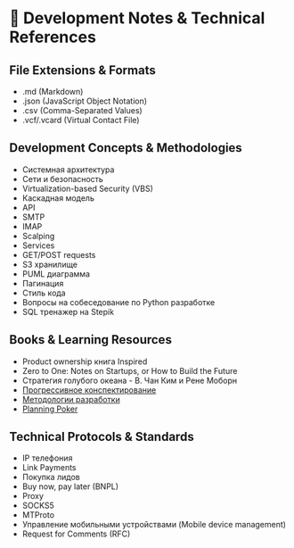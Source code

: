 # 📝 Development Notes & Technical References

## File Extensions & Formats
- .md (Markdown)
- .json (JavaScript Object Notation)
- .csv (Comma-Separated Values)
- .vcf/.vcard (Virtual Contact File)



## Development Concepts & Methodologies
- Системная архитектура
- Сети и безопасность
- Virtualization-based Security (VBS)
- Каскадная модель
- API
- SMTP
- IMAP
- Scalping
- Services
- GET/POST requests
- S3 хранилище
- PUML диаграмма
- Пагинация
- Стиль кода
- Вопросы на собеседование по Python разработке
- SQL тренажер на Stepik

## Books & Learning Resources
- Product ownership книга Inspired
- Zero to One: Notes on Startups, or How to Build the Future
- Стратегия голубого океана - В. Чан Ким и Рене Моборн
- [Прогрессивное конспектирование](https://habr.com/ru/articles/536888/)
- [Методологии разработки](https://habr.com/ru/companies/edison/articles/269789/)
- [Planning Poker](https://habr.com/ru/companies/retailrocket/articles/334256/)

## Technical Protocols & Standards
- IP телефония
- Link Payments
- Покупка лидов
- Buy now, pay later (BNPL)
- Proxy
- SOCKS5
- MTProto
- Управление мобильными устройствами (Mobile device management)
- Request for Comments (RFC)

